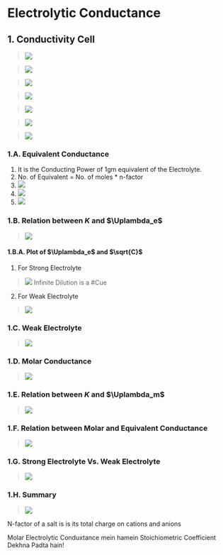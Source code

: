 # Electrolytic Conductance
## 1. Conductivity Cell
>![](https://i.imgur.com/lkimCTl.png)

>![](https://i.imgur.com/XoqCkn5.png)

>![](https://i.imgur.com/2S17RZl.png)

>![](https://i.imgur.com/FZbkbef.png)

>![](https://i.imgur.com/rr6OBXE.png)

>![](https://i.imgur.com/xIiq3l8.png)

>![](https://i.imgur.com/WA0Od5A.png)

### 1.A. Equivalent Conductance
1. It is the Conducting Power of 1gm equivalent of the Electrolyte.
2. No. of Equivalent = No. of moles * n-factor
3. ![](https://i.imgur.com/REKK88H.png)
4. ![](https://i.imgur.com/4ERiznw.png)
5. ![](https://i.imgur.com/cApWBOz.png)

### 1.B. Relation between $K$ and $\Uplambda_e$
>![](https://i.imgur.com/yg5tFCL.png)

#### 1.B.A. Plot of $\Uplambda_e$ and $\sqrt{C}$
1. For Strong Electrolyte
>![](https://i.imgur.com/HN7Uj5o.png)
Infinite Dilution is a #Cue
2. For Weak Electrolyte
>![](https://i.imgur.com/BrYf4Ti.png)

### 1.C. Weak Electrolyte
>![](https://i.imgur.com/nj69t7A.png)

### 1.D. Molar Conductance
>![](https://i.imgur.com/fWk5atA.png)

### 1.E. Relation between $K$ and $\Uplambda_m$
>![](https://i.imgur.com/NEl4QQH.png)

### 1.F. Relation between Molar and Equivalent Conductance
>![](https://i.imgur.com/9iDYOY4.png)

### 1.G. Strong Electrolyte Vs. Weak Electrolyte
>![](https://i.imgur.com/V9dfeBG.png)

### 1.H. Summary
>![](https://i.imgur.com/aSgLzsz.png)

N-factor of a salt is is its total charge on cations and anions

Molar Electrolytic Conduxtance mein hamein Stoichiometric Coefficient Dekhna Padta hain!